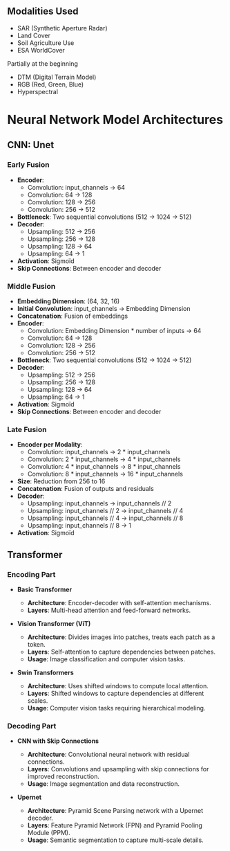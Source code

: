 ## Modalities Used

- SAR (Synthetic Aperture Radar)
- Land Cover
- Soil Agriculture Use
- ESA WorldCover

Partially at the beginning
- DTM (Digital Terrain Model)
- RGB (Red, Green, Blue)
- Hyperspectral


# Neural Network Model Architectures

## CNN: Unet

### Early Fusion
- **Encoder**:
  - Convolution: input_channels -> 64
  - Convolution: 64 -> 128
  - Convolution: 128 -> 256
  - Convolution: 256 -> 512
- **Bottleneck**: Two sequential convolutions (512 -> 1024 -> 512)
- **Decoder**:
  - Upsampling: 512 -> 256
  - Upsampling: 256 -> 128
  - Upsampling: 128 -> 64
  - Upsampling: 64 -> 1
- **Activation**: Sigmoïd
- **Skip Connections**: Between encoder and decoder

### Middle Fusion
- **Embedding Dimension**: (64, 32, 16)
- **Initial Convolution**: input_channels -> Embedding Dimension
- **Concatenation**: Fusion of embeddings
- **Encoder**:
  - Convolution: Embedding Dimension * number of inputs -> 64
  - Convolution: 64 -> 128
  - Convolution: 128 -> 256
  - Convolution: 256 -> 512
- **Bottleneck**: Two sequential convolutions (512 -> 1024 -> 512)
- **Decoder**:
  - Upsampling: 512 -> 256
  - Upsampling: 256 -> 128
  - Upsampling: 128 -> 64
  - Upsampling: 64 -> 1
- **Activation**: Sigmoïd
- **Skip Connections**: Between encoder and decoder

### Late Fusion
- **Encoder per Modality**:
  - Convolution: input_channels -> 2 * input_channels
  - Convolution: 2 * input_channels -> 4 * input_channels
  - Convolution: 4 * input_channels -> 8 * input_channels
  - Convolution: 8 * input_channels -> 16 * input_channels
- **Size**: Reduction from 256 to 16
- **Concatenation**: Fusion of outputs and residuals
- **Decoder**:
  - Upsampling: input_channels -> input_channels // 2
  - Upsampling: input_channels // 2 -> input_channels // 4
  - Upsampling: input_channels // 4 -> input_channels // 8
  - Upsampling: input_channels // 8 -> 1
- **Activation**: Sigmoïd

## Transformer

### Encoding Part

- **Basic Transformer**
  - **Architecture**: Encoder-decoder with self-attention mechanisms.
  - **Layers**: Multi-head attention and feed-forward networks.

- **Vision Transformer (ViT)**
  - **Architecture**: Divides images into patches, treats each patch as a token.
  - **Layers**: Self-attention to capture dependencies between patches.
  - **Usage**: Image classification and computer vision tasks.

- **Swin Transformers**
  - **Architecture**: Uses shifted windows to compute local attention.
  - **Layers**: Shifted windows to capture dependencies at different scales.
  - **Usage**: Computer vision tasks requiring hierarchical modeling.

### Decoding Part

- **CNN with Skip Connections**
  - **Architecture**: Convolutional neural network with residual connections.
  - **Layers**: Convolutions and upsampling with skip connections for improved reconstruction.
  - **Usage**: Image segmentation and data reconstruction.

- **Upernet**
  - **Architecture**: Pyramid Scene Parsing network with a Upernet decoder.
  - **Layers**: Feature Pyramid Network (FPN) and Pyramid Pooling Module (PPM).
  - **Usage**: Semantic segmentation to capture multi-scale details.
